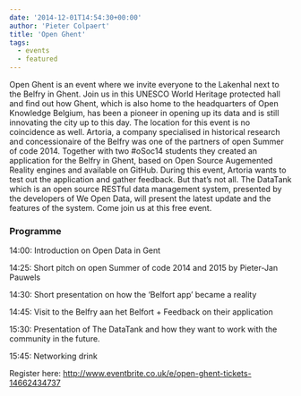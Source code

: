 ```yaml
---
date: '2014-12-01T14:54:30+00:00'
author: 'Pieter Colpaert'
title: 'Open Ghent'
tags:
  - events
  - featured
---
```


Open Ghent is an event where we invite everyone to the Lakenhal next to the Belfry in Ghent. Join us in this UNESCO World Heritage protected hall and find out how Ghent, which is also home to the headquarters of Open Knowledge Belgium, has been a pioneer in opening up its data and is still innovating the city up to this day. The location for this event is no coincidence as well. Artoria, a company specialised in historical research and concessionaire of the Belfry was one of the partners of open Summer of code 2014. Together with two #oSoc14 students they created an application for the Belfry in Ghent, based on Open Source Augemented Reality engines and available on GitHub. During this event, Artoria wants to test out the application and gather feedback. But that’s not all. The DataTank which is an open source RESTful data management system, presented by the developers of We Open Data, will present the latest update and the features of the system. Come join us at this free event.

### Programme

14:00: Introduction on Open Data in Gent

14:25: Short pitch on open Summer of code 2014 and 2015 by Pieter-Jan Pauwels

14:30: Short presentation on how the ‘Belfort app’ became a reality

14:45: Visit to the Belfry aan het Belfort + Feedback on their application

15:30: Presentation of The DataTank and how they want to work with the community in the future.

15:45: Networking drink

Register here: <http://www.eventbrite.co.uk/e/open-ghent-tickets-14662434737>
